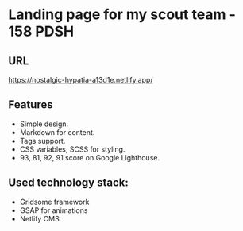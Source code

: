 # Landing page for my scout team - 158 PDSH

## URL

https://nostalgic-hypatia-a13d1e.netlify.app/

## Features
- Simple design.
- Markdown for content.
- Tags support.
- CSS variables, SCSS for styling.
- 93, 81, 92, 91 score on Google Lighthouse.

## Used technology stack:
- Gridsome framework
- GSAP for animations
- Netlify CMS

